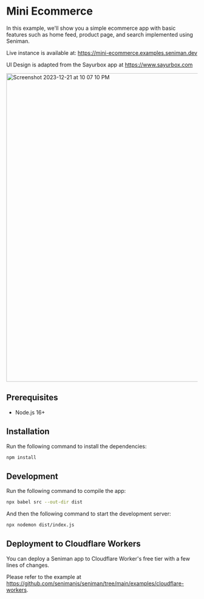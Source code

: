 # Mini Ecommerce

In this example, we'll show you a simple ecommerce app with basic features such as home feed, product page, and search implemented using Seniman.

Live instance is available at: https://mini-ecommerce.examples.seniman.dev

UI Design is adapted from the Sayurbox app at https://www.sayurbox.com

<img width="810" alt="Screenshot 2023-12-21 at 10 07 10 PM" src="https://github.com/senimanjs/seniman/assets/510503/6d8e072c-bfd5-4701-9cdc-64fa3128956b">

## Prerequisites
- Node.js 16+

## Installation

Run the following command to install the dependencies:

```bash
npm install
```

## Development

Run the following command to compile the app:

```bash
npx babel src --out-dir dist
```

And then the following command to start the development server:

```bash
npx nodemon dist/index.js
```

## Deployment to Cloudflare Workers

You can deploy a Seniman app to Cloudflare Worker's free tier with a few lines of changes. 

Please refer to the example at https://github.com/senimanjs/seniman/tree/main/examples/cloudflare-workers.

